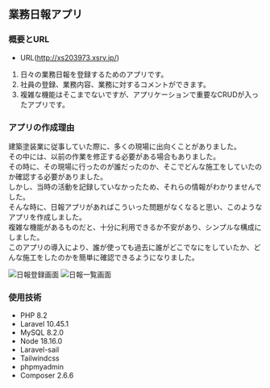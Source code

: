 ## 業務日報アプリ

### 概要とURL
* URL(http://xs203973.xsrv.jp/)
1. 日々の業務日報を登録するためのアプリです。
2. 社員の登録、業務内容、業務に対するコメントができます。
3. 複雑な機能はそこまでないですが、アプリケーションで重要なCRUDが入ったアプリです。

### アプリの作成理由
建築塗装業に従事していた際に、多くの現場に出向くことがありました。<br>
その中には、以前の作業を修正する必要がある場合もありました。<br>
その時に、その現場に行ったのが誰だったのか、そこでどんな施工をしていたのか確認する必要がありました。<br>
しかし、当時の活動を記録していなかったため、それらの情報がわかりませんでした。<br>
そんな時に、日報アプリがあればこういった問題がなくなると思い、このようなアプリを作成しました。<br>
複雑な機能があるものだと、十分に利用できるか不安があり、シンプルな構成にしました。<br>
このアプリの導入により、誰が使っても過去に誰がどこでなにをしていたか、どんな施工をしたのかを簡単に確認できるようになりました。

![日報登録画面](https://github.com/tomozo0223/laravel-report-app/assets/145981508/892c4dd6-e1e8-4deb-a24c-03f3ec5d3fd4)
![日報一覧画面](https://github.com/tomozo0223/laravel-report-app/assets/145981508/e8c97e23-da20-45f4-bf72-313c231c828f)

### 使用技術
* PHP 8.2
* Laravel 10.45.1
* MySQL 8.2.0
* Node 18.16.0
* Laravel-sail
* Tailwindcss
* phpmyadmin
* Composer 2.6.6
